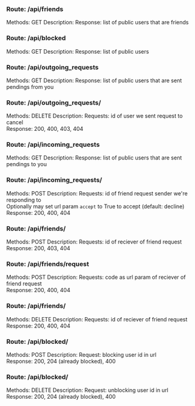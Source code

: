 ### Route: /api/friends
Methods: GET
Description:
Response: list of public users that are friends

### Route: /api/blocked
Methods: GET
Description:
Response: list of public users

### Route: /api/outgoing_requests
Methods: GET
Description:
Response: list of public users that are sent pendings from you

### Route: /api/outgoing_requests/<id>
Methods: DELETE
Description:
Requests: id of user we sent request to cancel  
Response: 200, 400, 403, 404

### Route: /api/incoming_requests
Methods: GET
Description:
Response: list of public users that are sent pendings to you

### Route: /api/incoming_requests/<id>
Methods: POST
Description:
Requests: id of friend request sender we're responding to  
Optionally may set url param `accept` to True to accept (default: decline)  
Response: 200, 400, 404

### Route: /api/friends/<id>
Methods: POST
Description:
Requests: id of reciever of friend request  
Response: 200, 403, 404

### Route: /api/friends/request
Methods: POST
Description:
Requests: code as url param of reciever of friend request  
Response: 200, 400, 404

### Route: /api/friends/<id>
Methods: DELETE
Description:
Requests: id of reciever of friend request  
Response: 200, 400, 404

### Route: /api/blocked/<id>
Methods: POST
Description:
Request: blocking user id in url  
Response: 200, 204 (already blocked), 400

### Route: /api/blocked/<id>
Methods: DELETE
Description:
Request: unblocking user id in url  
Response: 200, 204 (already blocked), 400

